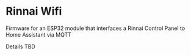# Rinnai Wifi
Firmware for an ESP32 module that interfaces a Rinnai Control Panel to Home Assistant via MQTT

Details TBD
